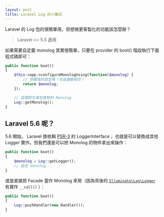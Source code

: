 ```yaml
---
layout: post
title: Laravel Log 的小筆記
---
```


Laravel 的 Log 包的很簡單用，但想做更客製化的功能該怎麼辦？

> Laravel <= 5.5 適用

如果需要自定義 monolog 其實很簡單，只要在 provider 的 boot() 階段執行下面程式碼即可：

```php
public function boot()
{
    $this->app->configureMonologUsing(function($monolog) {
        // 想要我的設定嗎？在這邊都給你！
        return $monolog;
    });

    // 這裡即可拿到客制的 Monolog
    Log::getMonolog();
}
```

## Laravel 5.6 呢？

5.6 開始， Laravel 換依賴 [PSR-3][] 的 LoggerInterface ，也就是可以替換成其他 Logger 實作。但我們還是可以把 Monolog 的物件拿出來操作：

```php
public function boot()
{
    $monolog = Log::getLogger();
    // 設定 monolog ...
}
```

或是直接把 Facade 當作 Monolog 來用（因為背後的 [`Illuminate\Log\Logger`][Logger] 有實作 `__call()` ）：

```php
public function boot()
{
    Log::pushHandler(new Handler());
}
```

[Logger]: https://github.com/laravel/framework/blob/5.6/src/Illuminate/Log/Logger.php
[PSR-3]: https://www.php-fig.org/psr/psr-3/
